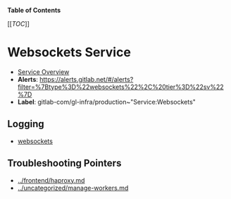 <!-- MARKER: do not edit this section directly. Edit services/service-catalog.yml then run scripts/generate-docs -->

**Table of Contents**

[[_TOC_]]

#  Websockets Service
* [Service Overview](https://dashboards.gitlab.net/d/websockets/websockets)
* **Alerts**: https://alerts.gitlab.net/#/alerts?filter=%7Btype%3D%22websockets%22%2C%20tier%3D%22sv%22%7D
* **Label**: gitlab-com/gl-infra/production~"Service:Websockets"

## Logging

* [websockets](TBD)

## Troubleshooting Pointers

* [../frontend/haproxy.md](../frontend/haproxy.md)
* [../uncategorized/manage-workers.md](../uncategorized/manage-workers.md)
<!-- END_MARKER -->

<!-- ## Summary -->

<!-- ## Architecture -->

<!-- ## Performance -->

<!-- ## Scalability -->

<!-- ## Availability -->

<!-- ## Durability -->

<!-- ## Security/Compliance -->

<!-- ## Monitoring/Alerting -->

<!-- ## Links to further Documentation -->

